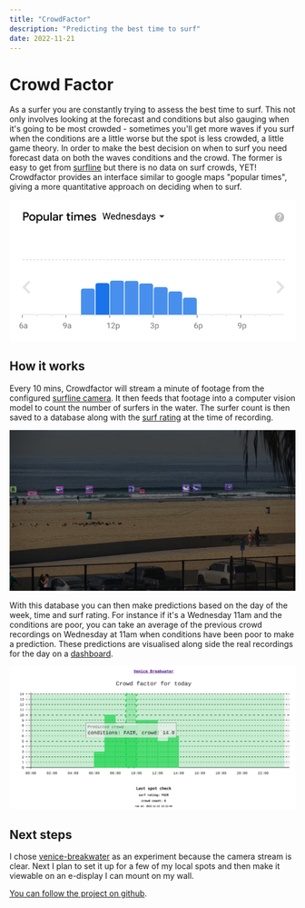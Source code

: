 ```yaml
---
title: "CrowdFactor"
description: "Predicting the best time to surf"
date: 2022-11-21
---
```


# Crowd Factor

As a surfer you are constantly trying to assess the best time to surf. This not only involves looking at the forecast and conditions but also gauging when it's going to be most crowded - sometimes you'll get more waves if you surf when the conditions are a little worse but the spot is less crowded, a little game theory. In order to make the best decision on when to surf you need forecast data on both the waves conditions and the crowd. The former is easy to get from [surfline](https://www.surfline.com/) but there is no data on surf crowds, YET! Crowdfactor provides an interface similar to google maps "popular times", giving a more quantitative approach on deciding when to surf.

![Google popular times](img/popular-times.png)

## How it works

Every 10 mins, Crowdfactor will stream a minute of footage from the configured [surfline camera](https://www.surfline.com/surf-report/venice-breakwater/590927576a2e4300134fbed8). It then feeds that footage into a computer vision model to count the number of surfers in the water. The surfer count is then saved to a database along with the [surf rating](https://www.surfline.com/surf-news/surflines-rating-surf-heights-quality/1417) at the time of recording.

![Vision model counting surfers](img/prediction.png)

With this database you can then make predictions based on the day of the week, time and surf rating. For instance if it's a Wednesday 11am and the conditions are poor, you can take an average of the previous crowd recordings on Wednesday at 11am when conditions have been poor to make a prediction. These predictions are visualised along side the real recordings for the day on a [dashboard](https://9d6cb911e0cb153469c25e3e910ac831.balena-devices.com/).

![Dashboard](img/dashboard.png)

## Next steps

I chose [venice-breakwater](https://www.surfline.com/surf-report/venice-breakwater/590927576a2e4300134fbed8) as an experiment because the camera stream is clear. Next I plan to set it up for a few of my local spots and then make it viewable on an e-display I can mount on my wall. 

[You can follow the project on github](https://github.com/craigmulligan/crowdfactor).
